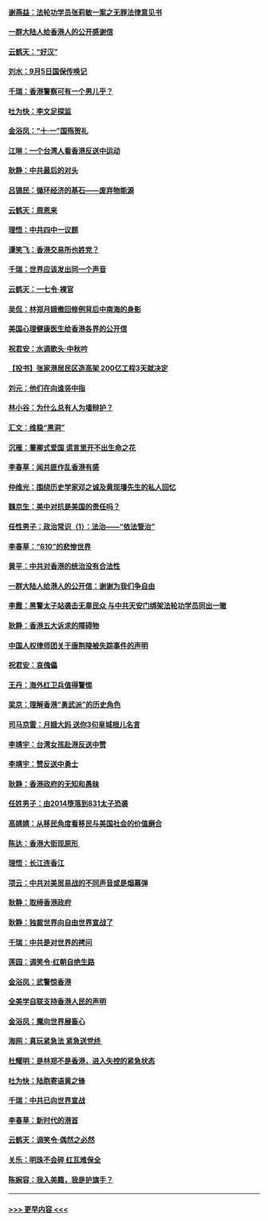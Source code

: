 #### [谢燕益：法轮功学员张莉敏一案之无罪法律意见书](../pages/nsc993/n11517600.md?t=09130455) 
#### [一群大陆人给香港人的公开感谢信](../pages/nsc993/n11514797.md?t=09130455) 
#### [云鹤天：“好汉”](../pages/nsc993/n11513536.md?t=09130455) 
#### [刘水：9月5日国保传唤记](../pages/nsc993/n11513460.md?t=09130455) 
#### [千瑞：香港警察可有一个男儿乎？](../pages/nsc993/n11513109.md?t=09130455) 
#### [吐为快：李文足探监](../pages/nsc993/n11509622.md?t=09130455) 
#### [金浴凤：“十‧一”国殇贺礼](../pages/nsc993/n11509593.md?t=09130455) 
#### [江琳：一个台湾人看香港反送中运动](../pages/nsc993/n11509211.md?t=09130455) 
#### [耿静：中共最后的对头](../pages/nsc993/n11508308.md?t=09130455) 
#### [吕锡民：循环经济的基石——废弃物能源](../pages/nsc993/n11508212.md?t=09130455) 
#### [云鹤天：周恩来](../pages/nsc993/n11508055.md?t=09130455) 
#### [理悟：中共四中一议题](../pages/nsc993/n11507782.md?t=09130455) 
#### [谭笑飞：香港交易所也姓党？](../pages/nsc993/n11507753.md?t=09130455) 
#### [千瑞：世界应该发出同一个声音](../pages/nsc993/n11507290.md?t=09130455) 
#### [云鹤天：一七令‧裸官](../pages/nsc993/n11507177.md?t=09130455) 
#### [吴侃：林郑月娥撤回修例背后中南海的身影](../pages/nsc993/n11506876.md?t=09130455) 
#### [美国心理健康医生给香港各界的公开信](../pages/nsc993/n11506809.md?t=09130455) 
#### [祝君安：水调歌头‧中秋吟](../pages/nsc993/n11506758.md?t=09130455) 
#### [【投书】张家港居民区造高架 200亿工程3天就决定](../pages/nsc993/n11506682.md?t=09130455) 
#### [刘元：他们在向谁竖中指](../pages/nsc993/n11505384.md?t=09130455) 
#### [林小谷：为什么总有人为墙辩护？](../pages/nsc993/n11505226.md?t=09130455) 
#### [汇文：维稳“黑洞”](../pages/nsc993/n11504347.md?t=09130455) 
#### [沉雁：董卿式爱国 谎言里开不出生命之花](../pages/nsc993/n11503215.md?t=09130455) 
#### [李春草：闻共匪作乱香港有感](../pages/nsc993/n11503072.md?t=09130455) 
#### [仲维光：围绕历史学家邓之诚及黄现璠先生的私人回忆](../pages/nsc993/n11501330.md?t=09130455) 
#### [魏京生：美中对抗是美国的责任吗？](../pages/nsc993/n11500723.md?t=09130455) 
#### [任性男子：政治常识（1）：法治——“依法管治”](../pages/nsc993/n11500791.md?t=09130455) 
#### [李春草：“610”的悲惨世界](../pages/nsc993/n11501141.md?t=09130455) 
#### [黄平：中共对香港的统治没有合法性](../pages/nsc993/n11499473.md?t=09130455) 
#### [一群大陆人给港人的公开信：谢谢为我们争自由](../pages/nsc993/n11500402.md?t=09130455) 
#### [李霞：黑警太子站袭击无辜民众 与中共天安门绑架法轮功学员同出一辙](../pages/nsc993/n11499805.md?t=09130455) 
#### [耿静：香港五大诉求的障碍物](../pages/nsc993/n11497578.md?t=09130455) 
#### [中国人权律师团关于唐荆陵被失踪事件的声明](../pages/nsc993/n11500014.md?t=09130455) 
#### [祝君安：哀傀儡](../pages/nsc993/n11499776.md?t=09130455) 
#### [王丹：海外红卫兵值得警惕](../pages/nsc993/n11498138.md?t=09130455) 
#### [梁京：理解香港“勇武派”的历史角色](../pages/nsc993/n11498006.md?t=09130455) 
#### [司马京雷：月娥大妈  送你3句皇城根儿名言](../pages/nsc993/n11497885.md?t=09130455) 
#### [李靖宇：台湾女孩赴港反送中赞](../pages/nsc993/n11497721.md?t=09130455) 
#### [李靖宇：赞反送中勇士](../pages/nsc993/n11497452.md?t=09130455) 
#### [耿静：香港政府的无知和愚昧](../pages/nsc993/n11494238.md?t=09130455) 
#### [任姓男子：由2014堕落到831太子恐袭](../pages/nsc993/n11496683.md?t=09130455) 
#### [高婧婧：从移民角度看移民与美国社会的价值磨合](../pages/nsc993/n11495757.md?t=09130455) 
#### [陈达：香港大街现原形 ](../pages/nsc993/n11495441.md?t=09130455) 
#### [理悟：长江连香江](../pages/nsc993/n11495377.md?t=09130455) 
#### [项云：中共对美贸易战的不同声音或是烟幕弹](../pages/nsc993/n11494929.md?t=09130455) 
#### [耿静：取缔香港政府](../pages/nsc993/n11494218.md?t=09130455) 
#### [耿静：独裁世界向自由世界宣战了](../pages/nsc993/n11494190.md?t=09130455) 
#### [千瑞：中共是对世界的拷问](../pages/nsc993/n11493021.md?t=09130455) 
#### [莲园：调笑令‧红朝自绝生路](../pages/nsc993/n11493011.md?t=09130455) 
#### [金浴凤：武警惊香港](../pages/nsc993/n11492994.md?t=09130455) 
#### [全美学自联支持香港人民的声明](../pages/nsc993/n11492630.md?t=09130455) 
#### [金浴凤：魔向世界展畜心](../pages/nsc993/n11492599.md?t=09130455) 
#### [海网：真玩紧急法 紧急送党终 ](../pages/nsc993/n11492535.md?t=09130455) 
#### [杜耀明：是林郑不是香港，进入失控的紧急状态](../pages/nsc993/n11491420.md?t=09130455) 
#### [吐为快：陆胞寄语黄之锋](../pages/nsc993/n11491117.md?t=09130455) 
#### [千瑞：中共已向世界宣战](../pages/nsc993/n11490123.md?t=09130455) 
#### [李春草：新时代的港首](../pages/nsc993/n11489864.md?t=09130455) 
#### [云鹤天：调笑令·偶然之必然](../pages/nsc993/n11489701.md?t=09130455) 
#### [关乐：明珠不会碎 红瓦难保全](../pages/nsc993/n11489647.md?t=09130455) 
#### [陈婉容：我入美籍，我是护旗手？](../pages/nsc993/n11487908.md?t=09130455) 

----
#### [ >>> 更早内容 <<< ](../indexes/nsc993-earlier.md)
